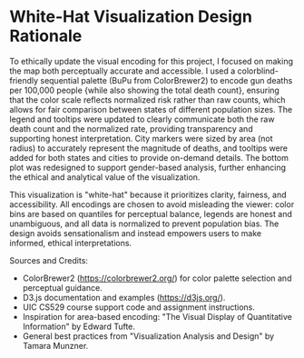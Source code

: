 White-Hat Visualization Design Rationale
=======================================

To ethically update the visual encoding for this project, I focused on making the map both perceptually accurate and accessible. I used a colorblind-friendly sequential palette (BuPu from ColorBrewer2) to encode gun deaths per 100,000 people {while also showing the total death count}, ensuring that the color scale reflects normalized risk rather than raw counts, which allows for fair comparison between states of different population sizes. The legend and tooltips were updated to clearly communicate both the raw death count and the normalized rate, providing transparency and supporting honest interpretation. City markers were sized by area (not radius) to accurately represent the magnitude of deaths, and tooltips were added for both states and cities to provide on-demand details. The bottom plot was redesigned to support gender-based analysis, further enhancing the ethical and analytical value of the visualization.

This visualization is "white-hat" because it prioritizes clarity, fairness, and accessibility. All encodings are chosen to avoid misleading the viewer: color bins are based on quantiles for perceptual balance, legends are honest and unambiguous, and all data is normalized to prevent population bias. The design avoids sensationalism and instead empowers users to make informed, ethical interpretations. 

Sources and Credits:
- ColorBrewer2 (https://colorbrewer2.org/) for color palette selection and perceptual guidance.
- D3.js documentation and examples (https://d3js.org/).
- UIC CS529 course support code and assignment instructions.
- Inspiration for area-based encoding: "The Visual Display of Quantitative Information" by Edward Tufte.
- General best practices from "Visualization Analysis and Design" by Tamara Munzner.
